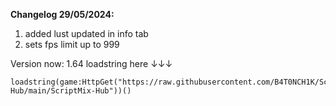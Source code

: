 **Changelog 29/05/2024:**
1. added lust updated in info tab
2. sets fps limit up to 999


Version now: 1.64
loadstring here ↓↓↓

```
loadstring(game:HttpGet("https://raw.githubusercontent.com/B4T0NCH1K/ScriptMix-Hub/main/ScriptMix-Hub"))()
```
